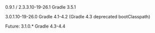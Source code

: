 0.9.1 / 2.3.3.10-19-26.1 Gradle 3.5.1

3.0.1.10-19-26.0 Gradle 4.1-4.2 (Gradle 4.3 deprecated bootClasspath)

Future: 3.1.0.* Gradle 4.3-4.4
